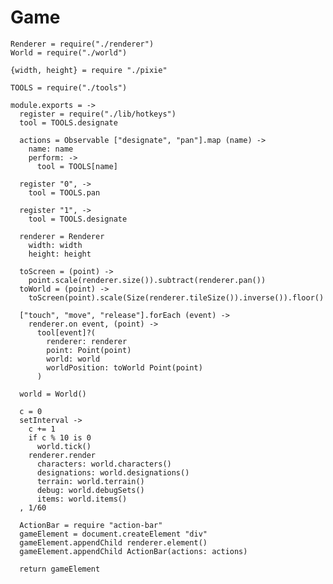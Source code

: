 Game
====

    Renderer = require("./renderer")
    World = require("./world")

    {width, height} = require "./pixie"

    TOOLS = require("./tools")

    module.exports = ->
      register = require("./lib/hotkeys")
      tool = TOOLS.designate

      actions = Observable ["designate", "pan"].map (name) ->
        name: name
        perform: ->
          tool = TOOLS[name]

      register "0", ->
        tool = TOOLS.pan

      register "1", ->
        tool = TOOLS.designate

      renderer = Renderer
        width: width
        height: height

      toScreen = (point) ->
        point.scale(renderer.size()).subtract(renderer.pan())
      toWorld = (point) ->
        toScreen(point).scale(Size(renderer.tileSize()).inverse()).floor()

      ["touch", "move", "release"].forEach (event) ->
        renderer.on event, (point) ->
          tool[event]?(
            renderer: renderer
            point: Point(point)
            world: world
            worldPosition: toWorld Point(point)
          )

      world = World()

      c = 0
      setInterval ->
        c += 1
        if c % 10 is 0
          world.tick()
        renderer.render
          characters: world.characters()
          designations: world.designations()
          terrain: world.terrain()
          debug: world.debugSets()
          items: world.items()
      , 1/60

      ActionBar = require "action-bar"
      gameElement = document.createElement "div"
      gameElement.appendChild renderer.element()
      gameElement.appendChild ActionBar(actions: actions)

      return gameElement
